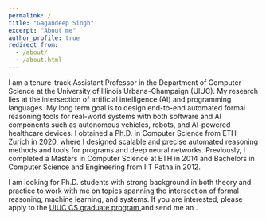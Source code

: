 ```yaml
---
permalink: /
title: "Gagandeep Singh"
excerpt: "About me"
author_profile: true
redirect_from: 
  - /about/
  - /about.html
---
```


I am a tenure-track Assistant Professor in the Department of Computer Science at the University of Illinois Urbana-Champaign (UIUC). My research lies at the intersection of artificial intelligence (AI) and programming languages. My long term goal is to design end-to-end automated formal reasoning tools for real-world systems with both software and AI components such as autonomous vehicles, robots, and AI-powered healthcare devices. I obtained a Ph.D. in Computer Science from ETH Zurich in 2020, where I designed scalable and precise automated reasoning methods and tools for programs and deep neural networks. Previously, I completed a Masters in Computer Science at ETH in 2014 and Bachelors in Computer Science and Engineering from IIT Patna in 2012. 

I am looking for Ph.D. students with strong background in both theory and practice to work with me on topics spanning the intersection of formal reasoning, machine learning, and systems. If you are interested, please apply to the <a href="https://grad.illinois.edu/admissions/apply">UIUC CS graduate program </a> and send me an <a href="mailto:ggnds@illinois.edu"><i class="fas fa-envelope zoom" aria-hidden="true"></i></a>.

